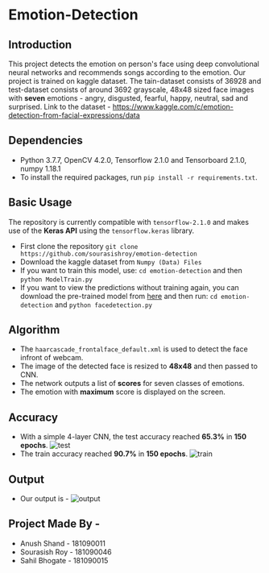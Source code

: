 # Emotion-Detection
## Introduction
This project detects the emotion on person's face using deep convolutional neural networks and recommends songs according to the emotion. Our project is trained on kaggle dataset. The tain-dataset consists of 36928 and test-dataset consists of around 3692 grayscale, 48x48 sized face images with **seven** emotions - angry, disgusted, fearful, happy, neutral, sad and surprised.
Link to the dataset - https://www.kaggle.com/c/emotion-detection-from-facial-expressions/data
## Dependencies
- Python 3.7.7, OpenCV 4.2.0, Tensorflow 2.1.0 and Tensorboard 2.1.0, numpy 1.18.1
- To install the required packages, run `pip install -r requirements.txt`.
## Basic Usage
The repository is currently compatible with `tensorflow-2.1.0` and makes use of the **Keras API** using the `tensorflow.keras` library.
- First clone the repository 
`git clone https://github.com/sourasishroy/emotion-detection`
- Download the kaggle dataset from `Numpy (Data) Files`
- If you want to train this model, use: `cd emotion-detection` and then `python ModelTrain.py`
- If you want to view the predictions without training again, you can download the pre-trained model from [here](https://github.com/sourasishroy/emotion-detection/blob/master/model.h5) and then run: `cd emotion-detection` and
`python facedetection.py`
## Algorithm
- The `haarcascade_frontalface_default.xml` is used to detect the face infront of webcam.
- The image of the detected face is resized to **48x48** and then passed to CNN.
- The network outputs a list of **scores** for seven classes of emotions.
- The emotion with **maximum** score is displayed on the screen.
## Accuracy
- With a simple 4-layer CNN, the test accuracy reached **65.3%** in **150 epochs**.
![test](https://user-images.githubusercontent.com/60285133/80638635-6009f880-8a7e-11ea-8558-97007e8f2b78.jpeg)
- The train accuracy reached **90.7%** in **150 epochs**. 
![train](https://user-images.githubusercontent.com/60285133/80638582-4b2d6500-8a7e-11ea-9704-8e86c49f95d3.jpeg)
## Output
- Our output is -
![output](https://user-images.githubusercontent.com/60285133/80634967-dc99d880-8a78-11ea-93a8-46fe998063b7.jpeg)
## Project Made By - 
- Anush Shand - 181090011
- Sourasish Roy - 181090046
- Sahil Bhogate - 181090015
